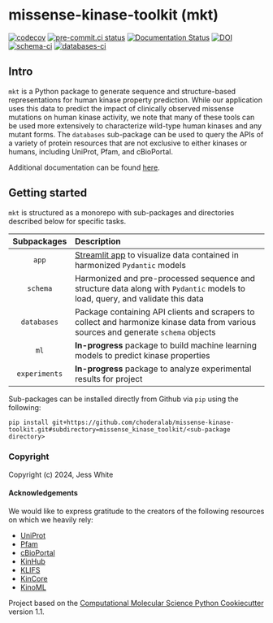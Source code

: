 missense-kinase-toolkit (mkt)
==============================
[//]: # (Badges)
[![codecov](https://codecov.io/gh/choderalab/missense-kinase-toolkit/branch/main/graph/badge.svg)](https://codecov.io/gh/choderalab/missense-kinase-toolkit/branch/main)
[![pre-commit.ci status](https://results.pre-commit.ci/badge/github/choderalab/missense-kinase-toolkit/main.svg)](https://results.pre-commit.ci/latest/github/choderalab/missense-kinase-toolkit/main)
[![Documentation Status](https://readthedocs.org/projects/missense-kinase-toolkit/badge/?version=latest)](https://missense-kinase-toolkit.readthedocs.io/en/latest/?badge=latest)
[![DOI](https://zenodo.org/badge/758694808.svg)](https://zenodo.org/doi/10.5281/zenodo.11495030)<br />
[![schema-ci](https://github.com/choderalab/missense-kinase-toolkit/actions/workflows/schema-ci.yaml/badge.svg)](https://github.com/choderalab/missense-kinase-toolkit/actions/workflows/schema-ci.yaml)
[![databases-ci](https://github.com/choderalab/missense-kinase-toolkit/actions/workflows/databases-ci.yaml/badge.svg)](https://github.com/choderalab/missense-kinase-toolkit/actions/workflows/databases-ci.yaml)

## Intro

`mkt` is a Python package to generate sequence and structure-based representations for human kinase property prediction. While our application uses this data to predict the impact of clinically observed missense mutations on human kinase activity, we note that many of these tools can be used more extensively to characterize wild-type human kinases and any mutant forms. The `databases` sub-package can be used to query the APIs of a variety of protein resources that are not exclusive to either kinases or humans, including UniProt, Pfam, and cBioPortal.

Additional documentation can be found [here](https://missense-kinase-toolkit.readthedocs.io/en/latest/).

## Getting started

`mkt` is structured as a monorepo with sub-packages and directories described below for specific tasks.

| Subpackages   | Description                                                                                                                         |
| :-:           | :-                                                                                                                                  |
| `app`         | [Streamlit app](https://mkt-app.streamlit.app/) to visualize data contained in harmonized `Pydantic` models                         |
| `schema`      | Harmonized and pre-processed sequence and structure data along with `Pydantic` models to load, query, and validate this data        |
| `databases`   | Package containing API clients and scrapers to collect and harmonize kinase data from various sources and generate `schema` objects |
| `ml`          | **In-progress** package to build machine learning models to predict kinase properties                                               |
| `experiments` | **In-progress** package to analyze experimental results for project                                                                 |

Sub-packages can be installed directly from Github via `pip` using the following:
```
pip install git+https://github.com/choderalab/missense-kinase-toolkit.git#subdirectory=missense_kinase_toolkit/<sub-package directory>
```

### Copyright

Copyright (c) 2024, Jess White

#### Acknowledgements

We would like to express gratitude to the creators of the following resources on which we heavily rely:
+ [UniProt](https://www.uniprot.org/)
+ [Pfam](https://www.ebi.ac.uk/interpro/entry/pfam)
+ [cBioPortal](https://www.cbioportal.org/)
+ [KinHub](http://www.kinhub.org/)
+ [KLIFS](https://klifs.net/)
+ [KinCore](http://dunbrack.fccc.edu/kincore/home)
+ [KinoML](https://github.com/openkinome/kinoml)

Project based on the
[Computational Molecular Science Python Cookiecutter](https://github.com/molssi/cookiecutter-cms) version 1.1.
